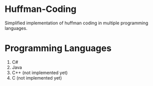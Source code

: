 # Huffman-Coding
Simplified implementation of huffman coding in multiple programming languages.
# Programming Languages
1) C#  
2) Java  
3) C++ (not implemented yet)  
4) C (not implemented yet)  
